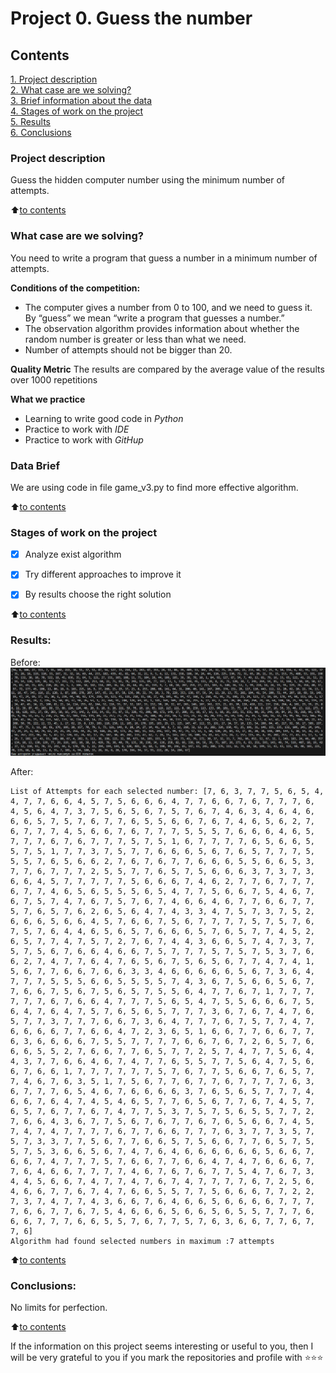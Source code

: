 # Project 0. Guess the number

## Contents
[1. Project description](README.md#Project-description)  
[2. What case are we solving?](README.md#What-case-are-we-solving)  
[3. Brief information about the data](README.md#Data-Brief)  
[4. Stages of work on the project](README.md#Stages-of-work-on-the-project)  
[5. Results](README.md#Results)  
[6. Conclusions](README.md#Conclusions)  

### Project description
Guess the hidden computer number using the minimum number of attempts.

:arrow_up:[to contents](README.md#Contents)


### What case are we solving?
You need to write a program that guess a number in a minimum number of attempts.

**Conditions of the competition:**
- The computer gives a number from 0 to 100, and we need to guess it. By “guess” we mean “write a program that guesses a number.”
- The observation algorithm provides information about whether the random number is greater or less than what we need.
- Number of attempts should not be bigger than 20.  

**Quality Metric**
The results are compared by the average value of the results over 1000 repetitions

**What we practice**
- Learning to write good code in *Python*
- Practice to work with *IDE*
- Practice to work with *GitHup*


### Data Brief
We are using code in file game_v3.py to find more effective algorithm. 
  
:arrow_up:[to contents](README.md#Contents)


### Stages of work on the project
- [x] Analyze exist algorithm
- [x] Try different approaches to improve it
- [x] By results choose the right solution


:arrow_up:[to contents](README.md#Contents)


### Results:
Before:
![](data/before.png)

After:
```
List of Attempts for each selected number: [7, 6, 3, 7, 7, 5, 6, 5, 4, 4, 7, 7, 6, 6, 4, 5, 7, 5, 6, 6, 6, 4, 7, 7, 6, 6, 7, 6, 7, 7, 7, 6, 4, 5, 6, 4, 7, 3, 7, 5, 6, 5, 6, 7, 5, 7, 6, 7, 4, 6, 3, 4, 6, 4, 6, 6, 6, 5, 7, 5, 7, 6, 7, 7, 6, 5, 5, 6, 6, 7, 6, 7, 4, 6, 5, 6, 2, 7, 6, 7, 7, 7, 4, 5, 6, 6, 7, 6, 7, 7, 7, 5, 5, 5, 7, 6, 6, 6, 4, 6, 5, 7, 7, 7, 6, 7, 6, 7, 7, 7, 5, 7, 5, 1, 6, 7, 7, 7, 7, 6, 5, 6, 6, 5, 5, 7, 5, 1, 7, 7, 3, 7, 5, 7, 7, 6, 6, 6, 5, 6, 7, 6, 5, 7, 7, 7, 5, 5, 5, 7, 6, 5, 6, 6, 2, 7, 6, 7, 6, 7, 7, 6, 6, 6, 5, 5, 6, 6, 5, 3, 7, 7, 6, 7, 7, 7, 2, 5, 5, 7, 7, 6, 5, 7, 5, 6, 6, 6, 3, 7, 3, 7, 3, 6, 6, 4, 5, 7, 7, 7, 7, 7, 5, 6, 6, 6, 7, 4, 6, 2, 7, 7, 6, 7, 7, 7, 6, 7, 7, 4, 6, 5, 6, 5, 5, 5, 6, 5, 4, 7, 7, 5, 6, 6, 7, 5, 4, 6, 7, 6, 7, 5, 7, 4, 7, 6, 7, 5, 7, 6, 7, 4, 6, 6, 4, 6, 7, 7, 6, 6, 7, 7, 5, 7, 6, 5, 7, 6, 2, 6, 5, 6, 4, 7, 4, 3, 3, 4, 7, 5, 7, 3, 7, 5, 2, 6, 6, 6, 5, 6, 6, 4, 5, 7, 6, 6, 7, 5, 6, 7, 7, 7, 7, 5, 7, 5, 7, 6, 7, 5, 7, 6, 4, 4, 6, 5, 6, 5, 7, 6, 6, 6, 5, 7, 6, 5, 7, 7, 4, 5, 2, 6, 5, 7, 7, 4, 7, 5, 7, 2, 7, 6, 7, 4, 4, 3, 6, 6, 5, 7, 4, 7, 3, 7, 5, 7, 5, 6, 7, 6, 6, 4, 6, 6, 7, 5, 7, 7, 7, 5, 7, 5, 7, 5, 3, 7, 6, 6, 2, 7, 4, 7, 7, 6, 4, 7, 6, 5, 6, 7, 5, 6, 5, 6, 7, 7, 4, 7, 4, 1, 5, 6, 7, 7, 6, 6, 7, 6, 6, 3, 3, 4, 6, 6, 6, 6, 6, 5, 6, 7, 3, 6, 4, 7, 7, 7, 5, 5, 5, 6, 6, 5, 5, 5, 5, 7, 4, 3, 6, 7, 5, 6, 6, 5, 6, 7, 7, 6, 6, 7, 5, 6, 7, 5, 6, 5, 7, 5, 5, 6, 4, 7, 7, 6, 7, 1, 7, 7, 7, 7, 7, 7, 6, 7, 6, 6, 4, 7, 7, 7, 5, 6, 5, 4, 7, 5, 5, 6, 6, 6, 7, 5, 6, 4, 7, 6, 4, 7, 5, 7, 6, 5, 6, 5, 7, 7, 7, 3, 6, 7, 6, 7, 4, 7, 6, 5, 7, 7, 3, 7, 7, 7, 6, 6, 7, 3, 6, 4, 7, 7, 7, 6, 7, 5, 7, 7, 4, 7, 6, 6, 6, 6, 7, 7, 6, 6, 4, 7, 2, 3, 6, 5, 1, 6, 6, 7, 7, 6, 6, 7, 7, 6, 3, 6, 6, 6, 6, 7, 5, 5, 7, 7, 7, 7, 6, 6, 7, 6, 7, 2, 6, 5, 7, 6, 6, 6, 5, 5, 2, 7, 6, 6, 7, 7, 6, 5, 7, 7, 2, 5, 7, 4, 7, 7, 5, 6, 4, 4, 3, 7, 7, 6, 6, 4, 6, 7, 4, 7, 7, 6, 5, 5, 7, 7, 5, 6, 4, 7, 5, 6, 6, 7, 6, 6, 1, 7, 7, 7, 7, 7, 7, 5, 7, 6, 7, 7, 5, 6, 6, 7, 6, 5, 7, 7, 4, 6, 7, 6, 3, 5, 1, 7, 5, 6, 7, 7, 6, 7, 7, 6, 7, 7, 7, 7, 6, 3, 6, 7, 7, 7, 6, 5, 4, 6, 7, 6, 6, 6, 6, 3, 7, 6, 5, 6, 5, 7, 7, 7, 4, 6, 6, 7, 6, 4, 7, 4, 5, 4, 6, 5, 7, 7, 6, 5, 6, 7, 7, 6, 7, 4, 5, 7, 6, 5, 7, 6, 7, 7, 6, 7, 4, 7, 7, 5, 3, 7, 5, 7, 5, 6, 5, 5, 7, 7, 2, 7, 6, 6, 4, 3, 6, 7, 7, 5, 6, 7, 6, 7, 7, 6, 7, 6, 5, 6, 6, 7, 4, 5, 7, 4, 7, 4, 7, 7, 7, 7, 6, 7, 7, 6, 6, 7, 7, 7, 6, 3, 7, 7, 3, 5, 7, 5, 7, 3, 3, 7, 7, 5, 6, 7, 7, 6, 6, 5, 7, 5, 6, 6, 7, 7, 6, 5, 7, 5, 5, 7, 5, 3, 6, 6, 5, 6, 7, 4, 7, 6, 4, 6, 6, 6, 6, 6, 6, 5, 6, 6, 7, 6, 6, 7, 4, 7, 7, 7, 5, 7, 6, 6, 7, 7, 6, 6, 4, 7, 4, 7, 6, 6, 6, 7, 7, 6, 4, 6, 6, 7, 7, 7, 7, 4, 6, 7, 6, 7, 6, 7, 7, 5, 4, 7, 6, 7, 3, 4, 4, 5, 6, 6, 7, 4, 7, 7, 4, 7, 6, 7, 4, 7, 7, 7, 7, 6, 7, 2, 5, 6, 4, 6, 6, 7, 7, 6, 7, 4, 7, 6, 6, 5, 5, 7, 7, 5, 6, 6, 6, 7, 7, 2, 2, 7, 3, 7, 4, 7, 7, 4, 3, 6, 6, 7, 6, 4, 6, 6, 5, 6, 6, 6, 6, 7, 7, 7, 7, 6, 6, 7, 7, 6, 7, 5, 4, 6, 6, 6, 5, 6, 6, 5, 6, 5, 5, 7, 7, 7, 6, 6, 6, 7, 7, 7, 6, 6, 5, 5, 7, 6, 7, 7, 5, 7, 6, 3, 6, 6, 7, 7, 6, 7, 7, 6]
Algorithm had found selected numbers in maximum :7 attempts
```

:arrow_up:[to contents](README.md#Contents)


### Conclusions:
No limits for perfection.

:arrow_up:[to contents](README.md#Contents)


If the information on this project seems interesting or useful to you, then I will be very grateful to you if you mark the repositories and profile with ⭐️⭐️⭐️
